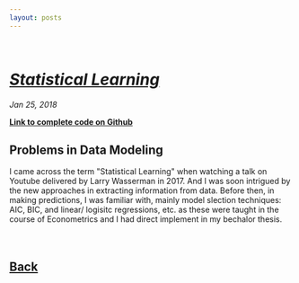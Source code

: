 ```yaml
---
layout: posts
---
```


<br>

# [_Statistical Learning_](./index.html)
<i>Jan 25, 2018</i>

<a href="https://github.com/yipeichan/Statistical-Learning"><b>Link to complete code on Github</b></a>

## Problems in Data Modeling
<div class="f">
I came across the term "Statistical Learning" when watching a talk on Youtube delivered by Larry Wasserman in 2017. And I was soon intrigued by the new approaches in extracting information from data. Before then, in making predictions, I was familiar with, mainly model slection techniques: AIC, BIC, and linear/ logisitc regressions, etc. as these were taught in the course of Econometrics and I had direct implement in my bechalor thesis.  

</div>



<br>
<br>


## [Back](./)
